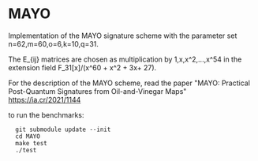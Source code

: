 # MAYO
Implementation of the MAYO signature scheme with the parameter set n=62,m=60,o=6,k=10,q=31. 

The E_{ij} matrices are chosen as multiplication by 1,x,x^2,...,x^54 in the extension field F_31[x]/(x^60 + x^2 + 3x+ 27).

For the description of the MAYO scheme, read the paper "MAYO: Practical Post-Quantum Signatures from Oil-and-Vinegar Maps" https://ia.cr/2021/1144

to run the benchmarks: 

```
  git submodule update --init
  cd MAYO
  make test
  ./test
```
